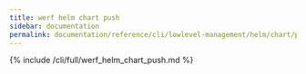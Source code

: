 ```yaml
---
title: werf helm chart push
sidebar: documentation
permalink: documentation/reference/cli/lowlevel-management/helm/chart/push.html
---
```


{% include /cli/full/werf_helm_chart_push.md %}
